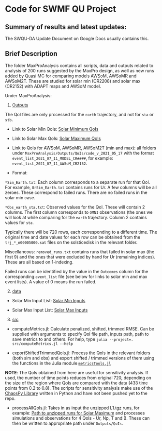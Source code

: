 # Code for SWMF QU Project

## Summary of results and latest updates: 
The SWQU-DA Update Document on Google Docs usually contains this. 


## Brief Description
The folder MaxProAnalysis contains all scripts, data and outputs related to analysis of 200 runs suggested by the MaxPro design, as well as new runs added by Quasi MC for comparing models AWSoM, AWSoMR and AWSoM2T. These are studied for solar min (CR2208) and solar max (CR2152) with ADAPT maps and AWSoM model. 

Under MaxProAnalysis:

1) [Outputs](https://github.com/danieliong/SWMF_QU/tree/metrics/MaxProAnalysis/Outputs) 

  The QoI files are only processed for the `earth` trajectory, and not for `sta` or `stb`. 
  * Link to Solar Min QoIs: [Solar Minimum QoIs](https://github.com/danieliong/SWMF_QU/tree/metrics/MaxProAnalysis/Outputs/QoIs/code_v_2021_05_17/event_list_2021_04_16_09)
   
  * Link to Solar Max QoIs: [Solar Maximum QoIs](https://github.com/danieliong/SWMF_QU/tree/metrics/MaxProAnalysis/Outputs/QoIs/code_v_2021_05_17/event_list_2021_06_02_21)


  * Link to QoIs for AWSoM, AWSoMR, AWSoM2T (min and max): all folders under `MaxProAnalysis/Outputs/QoIs/code_v_2021_05_17` with the format `event_list_2021_07_11_MODEL_CR####`, for example: `event_list_2021_07_11_AWSoM_CR2152`. 
  
  * Format: 

`*Sim_Earth.txt`: Each column corresponds to a separate run for that QoI.  For example, `UrSim_Earth.txt` contains runs for Ur. A few columns will be all zeroes. These correspond to failed runs. There are no failed runs in the solar min case. 

`*Obs_earth_sta.txt`: Observed values for the QoI. These will contain 2 columns. The first column corresponds to `OMNI` observations (the ones we will look at while comparing for the `earth` trajectory. Column 2 contains values for `sta`. 

Typically there will be 720 rows, each corresponding to a different time. The original time and date values for each row can be obtained from the `trj_*_n00005000.sat` files on the solsticedisk in the relevant folder. 

Miscellaneous: `removed_runs.txt` contains runs that failed in solar max (the first 9) and the ones that were excluded by hand for Ur (remaining indices). These are all based on 1-indexing. 

Failed runs can be identified by the value in the `Outcomes` column for the corresponding `event_list` file (see below for links to solar min and max event lists). A value of 0 means the run failed.  


2) [data](https://github.com/danieliong/SWMF_QU/tree/metrics/MaxProAnalysis/data)
  * Solar Min Input List: [Solar Min Inputs](https://github.com/danieliong/SWMF_QU/blob/metrics/MaxProAnalysis/data/MaxPro_inputs_outputs_event_list_2021_04_16_09.txt)

  * Solar Max Input List: [Solar Max Inputs](https://github.com/danieliong/SWMF_QU/blob/metrics/MaxProAnalysis/data/MaxPro_inputs_outputs_event_list_2021_06_02_21.txt)
  

3) [src](https://github.com/danieliong/SWMF_QU/tree/metrics/MaxProAnalysis/src)

  * computeMetrics.jl: Calculate penalized, shifted, trimmed RMSE. Can be supplied with arguments to specify QoI file path, inputs path, path to save metrics to and others. For help, type `julia --project=. src/computeMetrics.jl --help`
  
  * exportShiftedTrimmedQoIs.jl: Process the QoIs in the relevant folders (both sim and obs) and export shifted / trimmed versions of them using the functions in the Julia module [`metricsTools.jl`](https://github.com/danieliong/SWMF_QU/blob/metrics/scripts/metricsTools.jl)

**NOTE**: The QoIs obtained from here are useful for sensitivity analysis. If used, the number of time points reduces from original 720, depending on the size of the region where QoIs are compared with the data (433 time points from 0.2 to 0.8). The scripts for sensitivity analysis make use of the [ChaosPy Library](https://github.com/jonathf/chaospy/tree/master/chaospy) written in Python and have not been pushed yet to the repo. 

  * processAllQoIs.jl: Takes in as input the unzipped L1.tgz runs, for example: [Path to unzipped runs for Solar Maximum](https://github.com/danieliong/SWMF_QU/tree/metrics/MaxProAnalysis/data/L1_runs_event_list_2021_06_02_21) and processes simulations and observations for 4 QoIs - Ur, Np, T and B. These can then be written to appropriate path under `Outputs/QoIs`.

